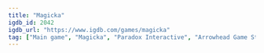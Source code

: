 ```yaml
---
title: "Magicka"
igdb_id: 2042
igdb_url: "https://www.igdb.com/games/magicka"
tag: ["Main game", "Magicka", "Paradox Interactive", "Arrowhead Game Studios", "Role-playing (RPG)", "Strategy", "Adventure", "Indie", "Single player", "Multiplayer", "Co-operative", "Action", "Fantasy", "Comedy", "Drama"]
---
```

